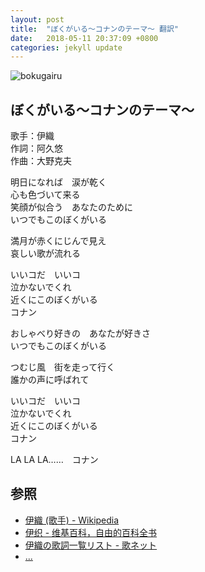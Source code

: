 ```yaml
---
layout: post
title:  "ぼくがいる～コナンのテーマ～ 翻訳"
date:   2018-05-11 20:37:09 +0800
categories: jekyll update
---
```

![bokugairu](https://raw.githubusercontent.com/mistydew/dc/master/images/%E3%81%BC%E3%81%8F%E3%81%8C%E3%81%84%E3%82%8B.jpg)

## ぼくがいる～コナンのテーマ～

歌手：伊織<br>
作詞：阿久悠<br>
作曲：大野克夫

明日になれば　涙が乾く<br>
心も色づいて来る<br>
笑顔が似合う　あなたのために<br>
いつでもこのぼくがいる

満月が赤くにじんで見え<br>
哀しい歌が流れる

いいコだ　いいコ<br>
泣かないでくれ<br>
近くにこのぼくがいる<br>
コナン

おしゃべり好きの　あなたが好きさ<br>
いつでもこのぼくがいる

つむじ風　街を走って行く<br>
誰かの声に呼ばれて

いいコだ　いいコ<br>
泣かないでくれ<br>
近くにこのぼくがいる<br>
コナン

LA LA LA……　コナン

## 参照
* [伊織 (歌手) - Wikipedia](https://ja.wikipedia.org/wiki/%E4%BC%8A%E7%B9%94_(%E6%AD%8C%E6%89%8B))
* [伊织 - 维基百科，自由的百科全书](https://zh.wikipedia.org/wiki/%E4%BC%8A%E7%BB%87)
* [伊織の歌詞一覧リスト - 歌ネット](https://www.uta-net.com/artist/4677)
* [...](https://github.com/mistydew)
